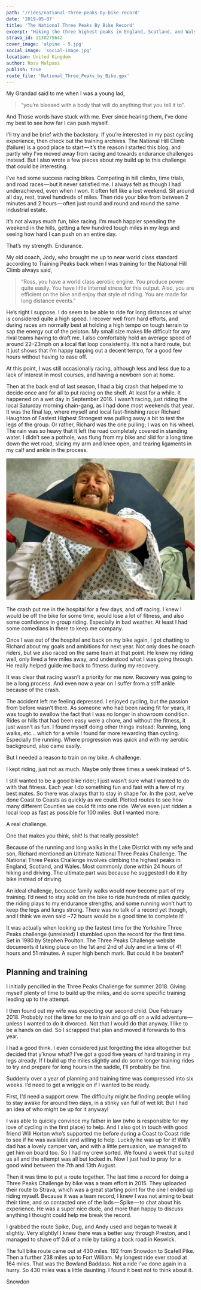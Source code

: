 ```yaml
---
path: '/rides/national-three-peaks-by-bike-record'
date: '2019-05-07'
title: 'The National Three Peaks By Bike Record'
excerpt: "Hiking the three highest peaks in England, Scotland, and Wals. Then cycling the distance between then in one continuous effort."
strava_id: 1130275642
cover_image: 'alpine - 5.jpg'
social_image: 'social-image.jpg'
location: United Kingdom
author: Ross Malpass
publish: true
route_file: 'National_Three_Peaks_by_Bike.gpx'
---
```


My Grandad said to me when I was a young lad,

> “you’re blessed with a body that will do anything that you tell it to”.

And Those words have stuck with me. Ever since hearing them, I’ve done my best to see how far I can push myself.

I’ll try and be brief with the backstory. If you’re interested in my past cycling experience, then check out the training archives. The National Hill Climb (failure) is a good place to start — it’s the reason I started this blog, and partly why I’ve moved away from racing and towards endurance challenges instead. But I also wrote a few pieces about my build up to this challenge that could be interesting.

I’ve had some success racing bikes. Competing in hill climbs, time trials, and road races — but it never satisfied me. I always felt as though I had underachieved, even when I won. It often felt like a lost weekend. Sit around all day, rest, travel hundreds of miles. Then ride your bike from between 2 minutes and 2 hours — often just round and round and round the same industrial estate.

It’s not always much fun, bike racing. I’m much happier spending the weekend in the hills, getting a few hundred tough miles in my legs and seeing how hard I can push on an entire day.

That’s my strength. Endurance.

My old coach, Jody, who brought me up to near world class standard according to Training Peaks back when I was training for the National Hill Climb always said,

> “Ross, you have a world class aerobic engine. You produce power quite easily. You have little internal stress for this output. Also, you are efficient on the bike and enjoy that style of riding. You are made for long distance events.”

He’s right I suppose. I do seem to be able to ride for long distances at what is considered quite a high speed. I recover well from hard efforts, and during races am normally best at holding a high tempo on tough terrain to sap the energy out of the peloton. My small size makes life difficult for any rival teams having to draft me. I also comfortably hold an average speed of around 22–23mph on a local flat loop consistently. It’s not a hard route, but it just shows that I’m happy tapping out a decent tempo, for a good few hours without having to ease off.

At this point, I was still occasionally racing, although less and less due to a lack of interest in most courses, and having a newborn son at home.

Then at the back end of last season, I had a big crash that helped me to decide once and for all to put racing on the shelf. At least for a while. It happened on a wet day in September 2016. I wasn’t racing, just riding the local Saturday morning chain-gang, as I had done most weekends that year. It was the final lap, where myself and local fast-finishing racer Richard Haughton of Fastest Highest Strongest was pulling away a bit to test the legs of the group. Or rather, Richard was the one pulling; I was on his wheel. The rain was so heavy that it left the road completely covered in standing water. I didn’t see a pothole, was flung from my bike and slid for a long time down the wet road, slicing my arm and knee open, and tearing ligaments in my calf and ankle in the process.

<image-zoom><img src='accident.png'/></image-zoom>

The crash put me in the hospital for a few days, and off racing. I knew I would be off the bike for some time, would lose a lot of fitness, and also some confidence in group riding. Especially in bad weather. At least I had some comedians in there to keep me company.

Once I was out of the hospital and back on my bike again, I got chatting to Richard about my goals and ambitions for next year. Not only does he coach riders, but we also raced on the same team at that point. He knew my riding well, only lived a few miles away, and understood what I was going through. He really helped guide me back to fitness during my recovery.

It was clear that racing wasn’t a priority for me now. Recovery was going to be a long process. And even now a year on I suffer from a stiff ankle because of the crash.

The accident left me feeling depressed. I enjoyed cycling, but the passion from before wasn’t there. As someone who had been racing fit for years, it was tough to swallow the fact that I was no longer in showroom condition. Rides or hills that had been easy were a chore, and without the fitness, it just wasn’t as fun. I found myself doing other things instead: Running, long walks, etc… which for a while I found far more rewarding than cycling. Especially the running. Where progression was quick and with my aerobic background, also came easily.

But I needed a reason to train on my bike. A challenge.

I kept riding, just not as much. Maybe only three times a week instead of 5.

I still wanted to be a good bike rider; I just wasn’t sure what I wanted to do with that fitness. Each year I do something fun and fast with a few of my best mates. So there was always that to stay in shape for. In the past, we’ve done Coast to Coasts as quickly as we could. Plotted routes to see how many different Counties we could fit into one ride. We’ve even just ridden a local loop as fast as possible for 100 miles. But I wanted more.

A real challenge.

One that makes you think, shit! Is that really possible?

Because of the running and long walks in the Lake District with my wife and son, Richard mentioned an Ultimate National Three Peaks Challenge. The National Three Peaks Challenge involves climbing the highest peaks in England, Scotland, and Wales. Most commonly done within 24 hours of hiking and driving. The ultimate part was because he suggested I do it by bike instead of driving.

An ideal challenge, because family walks would now become part of my training. I’d need to stay solid on the bike to ride hundreds of miles quickly, the riding plays to my endurance strengths, and some running won’t hurt to keep the legs and lungs strong. There was no talk of a record yet though, and I think we even said ~72 hours would be a good time to complete it!

It was actually when looking up the fastest time for the Yorkshire Three Peaks challenge (unrelated) I stumbled upon the record for the first time. Set in 1980 by Stephen Poulton. The Three Peaks Challenge website documents it taking place on the 1st and 2nd of July and in a time of 41 hours and 51 minutes. A super high bench mark. But could it be beaten?

## Planning and training

I initially pencilled in the Three Peaks Challenge for summer 2018. Giving myself plenty of time to build up the miles, and do some specific training leading up to the attempt.

I then found out my wife was expecting our second child. Due February 2018. Probably not the time for me to train and go off on a wild adventure — unless I wanted to do it divorced. Not that I would do that anyway. I like to be a hands on dad. So I scrapped that plan and moved it forwards to this year.

I had a good think. I even considered just forgetting the idea altogether but decided that y’know what? I’ve got a good five years of hard training in my legs already. If I build up the miles slightly and do some longer training rides to try and prepare for long hours in the saddle, I’ll probably be fine.

Suddenly over a year of planning and training time was compressed into six weeks. I’d need to get a wriggle on if I wanted to be ready.

First, I’d need a support crew. The difficulty might be finding people willing to stay awake for around two days, in a stinky van full of wet kit. But I had an idea of who might be up for it anyway!

I was able to quickly convince my father in law (who is responsible for my love of cycling in the first place) to help. And I also got in touch with good friend Will Horton who’s supported me before during a Coast to Coast ride to see if he was available and willing to help. Luckily he was up for it! Will’s dad has a lovely camper van, and with a little persuasion, we managed to get him on board too. So I had my crew sorted. We found a week that suited us all and the attempt was all but locked in. Now I just had to pray for a good wind between the 7th and 13th August.

Then it was time to put a route together. The last time a record for doing a Three Peaks Challenge by bike was a team effort in 2015. They uploaded their route to Strava, which was a great starting point for the one I ended up riding myself. Because it was a team record, I knew I was not aiming to beat their time, and so contacted one of the lads — Spike — to chat about his experience. He was a super nice dude, and more than happy to discuss anything I thought could help me break the record.

I grabbed the route Spike, Dug, and Andy used and began to tweak it slightly. Very slightly! I knew there was a better way through Preston, and I managed to shave off 0.6 of a mile by taking a back road in Keswick.

The full bike route came out at 430 miles. 192 from Snowdon to Scafell Pike. Then a further 238 miles up to Fort William. My longest ride ever stood at 164 miles. That was the Bowland Baddass. Not a ride I’ve done again in a hurry. So 430 miles was a little daunting. I found it best not to think about it.

<marker-link lat='53.0685032' lng='-4.0850314' label='Snowdon Summit' zoom='14'>Snowdon</marker-link>
